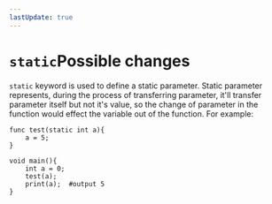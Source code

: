 ```yaml
---
lastUpdate: true
---
```


# `static`<Badge type="tip">Possible changes</Badge>

`static` keyword is used to define a static parameter. Static parameter represents, during the process of transferring parameter,  it'll transfer parameter itself but not it's value, so the change of parameter in the function would effect the variable out of the function. For example:

```mcfpp
func test(static int a){
    a = 5;
}

void main(){
    int a = 0;
    test(a);
    print(a);  #output 5
}
```
